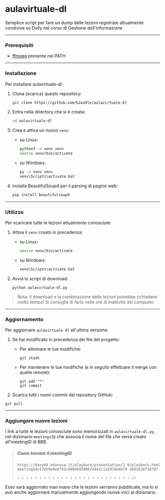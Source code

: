 # aulavirtuale-dl

Semplice script per fare un dump delle lezioni registrate attualmente condivise su Dolly nel corso di Gestione dell'informazione

- - - -

### Prerequisiti

* [ffmpeg](https://ffmpeg.org/download.html) presente nel PATH

- - - -

### Installazione

Per installare aulavirtuale-dl:

1. Clona (scarica) questo repository:
   ```bash
   git clone https://github.com/Gioo9le/aulavirtuale-dl
   ```

2. Entra nella directory che si è creata:
   ```bash
   cd aulavirtuale-dl
   ```

3. Crea e attiva un nuovo `venv`:
   
   - su Linux:
     ```bash
     python3 -m venv venv
     source venv/bin/activate
     ```
  
   - su Windows:
     ```bat
     py -m venv venv
     venv\Scripts\activate.bat
     ```

4. Installa BeautifulSoup4 per il parsing di pagine web:
   ```bash
   pip install beautifulsoup4
   ```

- - - -

### Utilizzo

Per scaricare tutte le lezioni attualmente conosciute:

1. Attiva il `venv` creato in precedenza:

   - su Linux:
     ```bash
     source venv/bin/activate
     ```
     
   - su Windows:
     ```bat
     venv\Scripts\activate.bat
     ```

2. Avvia lo script di download:
   ```
   python aulavirtuale-dl.py
   ```
  
> Nota: il download e la combinazione delle lezioni potrebbe richiedere molto tempo!
> Si consiglia di farlo nelle ore di inattività del computer.

- - - -

### Aggiornamento

Per aggiornare `aulavirtuale-dl` all'ultima versione:

1. Se hai modificato in precedenza dei file del progetto:
   
   - Per eliminare le tue modifiche:
     ```
     git stash
     ```
     
   - Per mantenere le tue modifiche (e in seguito effettuare il merge con quelle remote):
     ```
     git add "*"
     git commit
     ```

2. Scarica tutti i nuovi commit dal repository GitHub:
  ```
  git pull
  ```

- - - -

### Aggiungere nuove lezioni

I link a tutte le lezioni conosciute sono memorizzati in `aulavirtuale-dl.py`, nel dizionario `meetingsID` che
 associa il nome del file che verrà creato all'meetingID di BBB.

> ##### Come trovare il meetingID  
> ```
> https://davy04.edunova.it/playback/presentation/2.0/playback.html?meetingId=17d59e4eb742c498e605406fd441c1a2d7eb4bf0-1601628738707
>                                                                             ↑ ↑ ↑ ↑ ↑ ↑ ↑ ↑ ↑ ↑ ↑ ↑ ↑ ↑ ↑ ↑ ↑ ↑ ↑ ↑ ↑ ↑ ↑ ↑ ↑ ↑ ↑↑ 
> ```

Esso sarà aggiornato man mano che le lezioni verranno pubblicate, ma lo si può anche aggiornare manualmente aggiungendo
 nuove voci al dizionario.
